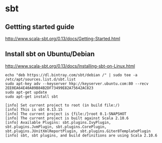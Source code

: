 # sbt
## Gettting started guide
http://www.scala-sbt.org/0.13/docs/Getting-Started.html

## Install sbt on Ubuntu/Debian
http://www.scala-sbt.org/0.13/docs/Installing-sbt-on-Linux.html
```
echo "deb https://dl.bintray.com/sbt/debian /" | sudo tee -a /etc/apt/sources.list.d/sbt.list
sudo apt-key adv --keyserver hkp://keyserver.ubuntu.com:80 --recv 2EE0EA64E40A89B84B2DF73499E82A75642AC823
sudo apt-get update
sudo apt-get install sbt

[info] Set current project to root (in build file:/)
[info] This is sbt 0.13.15
[info] The current project is {file:/}root 0.1-SNAPSHOT
[info] The current project is built against Scala 2.10.6
[info] Available Plugins: sbt.plugins.IvyPlugin, sbt.plugins.JvmPlugin, sbt.plugins.CorePlugin, sbt.plugins.JUnitXmlReportPlugin, sbt.plugins.Giter8TemplatePlugin
[info] sbt, sbt plugins, and build definitions are using Scala 2.10.6
```
